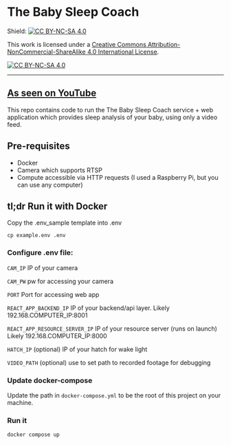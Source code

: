 # The Baby Sleep Coach

Shield: [![CC BY-NC-SA 4.0][cc-by-nc-sa-shield]][cc-by-nc-sa]

This work is licensed under a
[Creative Commons Attribution-NonCommercial-ShareAlike 4.0 International License][cc-by-nc-sa].

[![CC BY-NC-SA 4.0][cc-by-nc-sa-image]][cc-by-nc-sa]

[cc-by-nc-sa]: http://creativecommons.org/licenses/by-nc-sa/4.0/
[cc-by-nc-sa-image]: https://licensebuttons.net/l/by-nc-sa/4.0/88x31.png
[cc-by-nc-sa-shield]: https://img.shields.io/badge/License-CC%20BY--NC--SA%204.0-lightgrey.svg

---
## [As seen on YouTube](https://www.youtube.com/channel/UCzxiOKO3vX1ER_U3Z_eY_yw)

This repo contains code to run the The Baby Sleep Coach service + web application which provides sleep analysis of your baby, using only a video feed.

## Pre-requisites

- Docker
- Camera which supports RTSP
- Compute accessible via HTTP requests (I used a Raspberry Pi, but you can use any computer)

## tl;dr Run it with Docker

Copy the .env_sample template into .env

```cp example.env .env```

### Configure .env file:

`CAM_IP` IP of your camera

`CAM_PW` pw for accessing your camera

`PORT` Port for accessing web app

`REACT_APP_BACKEND_IP` IP of your backend/api layer. Likely 192.168.COMPUTER_IP:8001

`REACT_APP_RESOURCE_SERVER_IP` IP of your resource server (runs on launch) Likely 192.168.COMPUTER_IP:8000

`HATCH_IP` (optional) IP of your hatch for wake light

`VIDEO_PATH` (optional) use to set path to recorded footage for debugging

### Update docker-compose

Update the path in `docker-compose.yml` to be the root of this project on your machine.

### Run it
`docker compose up`